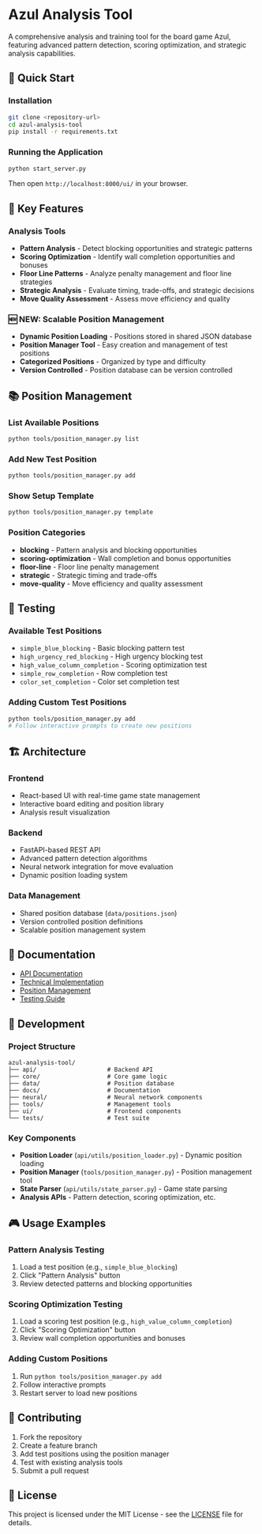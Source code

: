 # Azul Analysis Tool

A comprehensive analysis and training tool for the board game Azul, featuring advanced pattern detection, scoring optimization, and strategic analysis capabilities.

## 🚀 **Quick Start**

### Installation
```bash
git clone <repository-url>
cd azul-analysis-tool
pip install -r requirements.txt
```

### Running the Application
```bash
python start_server.py
```
Then open `http://localhost:8000/ui/` in your browser.

## 🎯 **Key Features**

### **Analysis Tools**
- **Pattern Analysis** - Detect blocking opportunities and strategic patterns
- **Scoring Optimization** - Identify wall completion opportunities and bonuses
- **Floor Line Patterns** - Analyze penalty management and floor line strategies
- **Strategic Analysis** - Evaluate timing, trade-offs, and strategic decisions
- **Move Quality Assessment** - Assess move efficiency and quality

### **🆕 NEW: Scalable Position Management**
- **Dynamic Position Loading** - Positions stored in shared JSON database
- **Position Manager Tool** - Easy creation and management of test positions
- **Categorized Positions** - Organized by type and difficulty
- **Version Controlled** - Position database can be version controlled

## 📚 **Position Management**

### List Available Positions
```bash
python tools/position_manager.py list
```

### Add New Test Position
```bash
python tools/position_manager.py add
```

### Show Setup Template
```bash
python tools/position_manager.py template
```

### Position Categories
- **blocking** - Pattern analysis and blocking opportunities
- **scoring-optimization** - Wall completion and bonus opportunities  
- **floor-line** - Floor line penalty management
- **strategic** - Strategic timing and trade-offs
- **move-quality** - Move efficiency and quality assessment

## 🧪 **Testing**

### Available Test Positions
- `simple_blue_blocking` - Basic blocking pattern test
- `high_urgency_red_blocking` - High urgency blocking test
- `high_value_column_completion` - Scoring optimization test
- `simple_row_completion` - Row completion test
- `color_set_completion` - Color set completion test

### Adding Custom Test Positions
```bash
python tools/position_manager.py add
# Follow interactive prompts to create new positions
```

## 🏗️ **Architecture**

### Frontend
- React-based UI with real-time game state management
- Interactive board editing and position library
- Analysis result visualization

### Backend
- FastAPI-based REST API
- Advanced pattern detection algorithms
- Neural network integration for move evaluation
- Dynamic position loading system

### Data Management
- Shared position database (`data/positions.json`)
- Version controlled position definitions
- Scalable position management system

## 📖 **Documentation**

- [API Documentation](docs/api/)
- [Technical Implementation](docs/technical/)
- [Position Management](docs/technical/position-management.md)
- [Testing Guide](docs/testing/)

## 🔧 **Development**

### Project Structure
```
azul-analysis-tool/
├── api/                    # Backend API
├── core/                   # Core game logic
├── data/                   # Position database
├── docs/                   # Documentation
├── neural/                 # Neural network components
├── tools/                  # Management tools
├── ui/                     # Frontend components
└── tests/                  # Test suite
```

### Key Components
- **Position Loader** (`api/utils/position_loader.py`) - Dynamic position loading
- **Position Manager** (`tools/position_manager.py`) - Position management tool
- **State Parser** (`api/utils/state_parser.py`) - Game state parsing
- **Analysis APIs** - Pattern detection, scoring optimization, etc.

## 🎮 **Usage Examples**

### Pattern Analysis Testing
1. Load a test position (e.g., `simple_blue_blocking`)
2. Click "Pattern Analysis" button
3. Review detected patterns and blocking opportunities

### Scoring Optimization Testing
1. Load a scoring test position (e.g., `high_value_column_completion`)
2. Click "Scoring Optimization" button
3. Review wall completion opportunities and bonuses

### Adding Custom Positions
1. Run `python tools/position_manager.py add`
2. Follow interactive prompts
3. Restart server to load new positions

## 🤝 **Contributing**

1. Fork the repository
2. Create a feature branch
3. Add test positions using the position manager
4. Test with existing analysis tools
5. Submit a pull request

## 📄 **License**

This project is licensed under the MIT License - see the [LICENSE](LICENSE) file for details.
